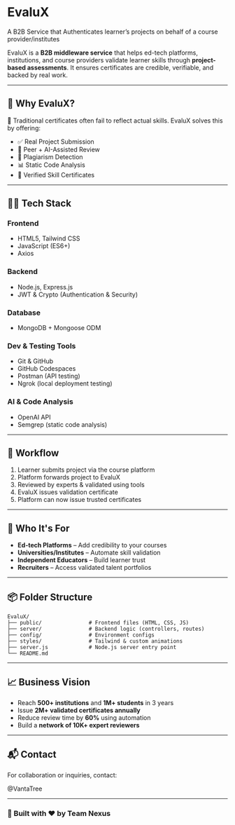 # EvaluX
A B2B Service that Authenticates learner’s projects on behalf of a course provider/institutes

EvaluX is a **B2B middleware service** that helps ed-tech platforms, institutions, and course providers validate learner skills through **project-based assessments**. It ensures certificates are credible, verifiable, and backed by real work.

---

## 🌟 Why EvaluX?

🎯 Traditional certificates often fail to reflect actual skills. EvaluX solves this by offering:

- ✅ Real Project Submission
- 🤝 Peer + AI-Assisted Review
- 🔐 Plagiarism Detection
- 📊 Static Code Analysis
- 🧠 Verified Skill Certificates

---

## 🧑‍💻 Tech Stack

### Frontend
- HTML5, Tailwind CSS
- JavaScript (ES6+)
- Axios

### Backend
- Node.js, Express.js
- JWT & Crypto (Authentication & Security)

### Database
- MongoDB + Mongoose ODM

### Dev & Testing Tools
- Git & GitHub
- GitHub Codespaces
- Postman (API testing)
- Ngrok (local deployment testing)

### AI & Code Analysis
- OpenAI API
- Semgrep (static code analysis)

---

## 🧭 Workflow

1. Learner submits project via the course platform
2. Platform forwards project to EvaluX
3. Reviewed by experts & validated using tools
4. EvaluX issues validation certificate
5. Platform can now issue trusted certificates

---

## 🔌 Who It's For

- **Ed-tech Platforms** – Add credibility to your courses
- **Universities/Institutes** – Automate skill validation
- **Independent Educators** – Build learner trust
- **Recruiters** – Access validated talent portfolios

---

## 📦 Folder Structure



```
EvaluX/
├── public/               # Frontend files (HTML, CSS, JS)
├── server/               # Backend logic (controllers, routes)
├── config/               # Environment configs
├── styles/               # Tailwind & custom animations
├── server.js             # Node.js server entry point
└── README.md
```




---

## 📈 Business Vision

- Reach **500+ institutions** and **1M+ students** in 3 years
- Issue **2M+ validated certificates annually**
- Reduce review time by **60%** using automation
- Build a **network of 10K+ expert reviewers**

---

## 📬 Contact

For collaboration or inquiries, contact:

@VantaTree

---

### 👥 Built with ❤️ by Team Nexus
